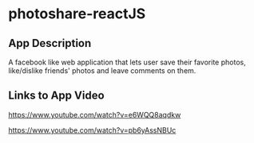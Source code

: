 # photoshare-reactJS

## App Description
A facebook like web application that lets user save their favorite photos, like/dislike friends' photos and leave comments on them. 

## Links to App Video

https://www.youtube.com/watch?v=e6WQQ8aqdkw

https://www.youtube.com/watch?v=pb6yAssNBUc

